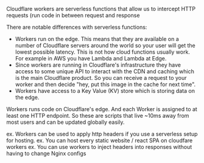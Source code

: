 
Cloudflare workers are serverless functions that allow us to intercept HTTP requests (run code in between request and response

There are notable differences with serverless functions:
- Workers run on the edge. This means that they are available on a number of Cloudflare servers around the world so your user will get the lowest possible latency. This is not how cloud functions usually work. For example in AWS you have Lambda and Lambda at Edge.
- Since workers are running in Cloudflare's infrastructure they have access to some unique API to interact with the CDN and caching which is the main Cloudflare product. So you can receive a request to your worker and then decide "hey, put this image in the cache for next time".
- Workers have access to a Key Value (KV) store which is storing data on the edge.

Workers runs code on Cloudflare's edge. And each Worker is assigned to at least one HTTP endpoint. So these are scripts that live ~10ms away from most users and can be updated globally easily.

ex. Workers can be used to apply http headers if you use a serverless setup for hosting.
ex. You can host every static website / react SPA on cloudfare workers
ex. You can use workers to inject headers into responses without having to change Nginx configs
